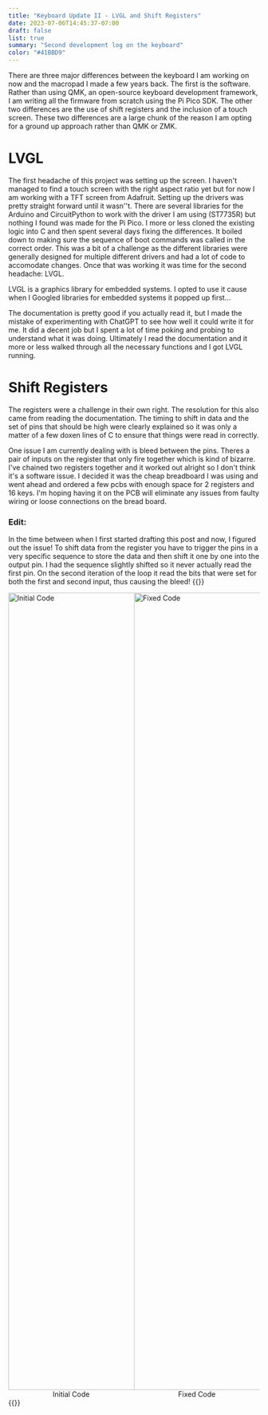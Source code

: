 ```yaml
---
title: "Keyboard Update II - LVGL and Shift Registers"
date: 2023-07-06T14:45:37-07:00
draft: false
list: true
summary: "Second development log on the keyboard"
color: "#41BBD9"
---
```



There are three major differences between the keyboard I am working on now and the macropad I made a few years back. The first is the software. Rather than using QMK, an open-source keyboard development framework, I am writing all the firmware from scratch using the Pi Pico SDK. The other two differences are the use of shift registers and the inclusion of a touch screen. These two differences are a large chunk of the reason I am opting for a ground up approach rather than QMK or ZMK.

# LVGL
The first headache of this project was setting up the screen. I haven't managed to find a touch screen with the right aspect ratio yet but for now I am working with a TFT screen from Adafruit. Setting up the drivers was pretty straight forward until it wasn''t. There are several libraries for the Arduino and CircuitPython to work with the driver I am using (ST7735R) but nothing I found was made for the Pi Pico. I more or less cloned the existing logic into C and then spent several days fixing the differences. It boiled down to making sure the sequence of boot commands was called in the correct order. This was a bit of a challenge as the different libraries were generally designed for multiple different drivers and had a lot of code to accomodate changes. Once that was working it was time for the second headache: LVGL.

LVGL is a graphics library for embedded systems. I opted to use it cause when I Googled libraries for embedded systems it popped up first...

The documentation is pretty good if you actually read it, but I made the mistake of experimenting with ChatGPT to see how well it could write it for me. It did a decent job but I spent a lot of time poking and probing to understand what it was doing. Ultimately I read the documentation and it more or less walked through all the necessary functions and I got LVGL running.

# Shift Registers

The registers were a challenge in their own right. The resolution for this also came from reading the documentation. The timing to shift in data and the set of pins that should be high were clearly explained so it was only a matter of a few doxen lines of C to ensure that things were read in correctly. 

One issue I am currently dealing with is bleed between the pins. Theres a pair of inputs on the register that only fire together which is kind of bizarre. I've chained two registers together and it worked out alright so I don't think it's a software issue. I decided it was the cheap breadboard I was using and went ahead and ordered a few pcbs with enough space for 2 registers and 16 keys. I'm hoping having it on the PCB will eliminate any issues from faulty wiring or loose connections on the bread board.

### Edit:
In the time between when I first started drafting this post and now, I figured out the issue! To shift data from the register you have to trigger the pins in a very specific sequence to store the data and then shift it one by one into the output pin. I had the sequence slightly shifted so it never actually read the first pin. On the second iteration of the loop it read the bits that were set for both the first and second input, thus causing the bleed!
{{<raw>}}
<div style="display: flex; flex-direction: row;">
<div style="width: 50%">
<img src="../imgs/registers_before.png" alt="Initial Code" style="height:40vh; width: auto;">
<figcaption style="text-align: center;">Initial Code</figcaption>

</div>
<div style="width: 50%">
<img src="../imgs/registers_after.png" alt="Fixed Code" style="height:40vh; width: auto;">
<figcaption style="text-align: center;">Fixed Code</figcaption>

</div>
</div>
{{</raw>}}
<!-- 
![Initial Code](../imgs/registers_before.png "Initial Code")
![Fixed Code](../imgs/registers_after.png "Fixed Code") -->

